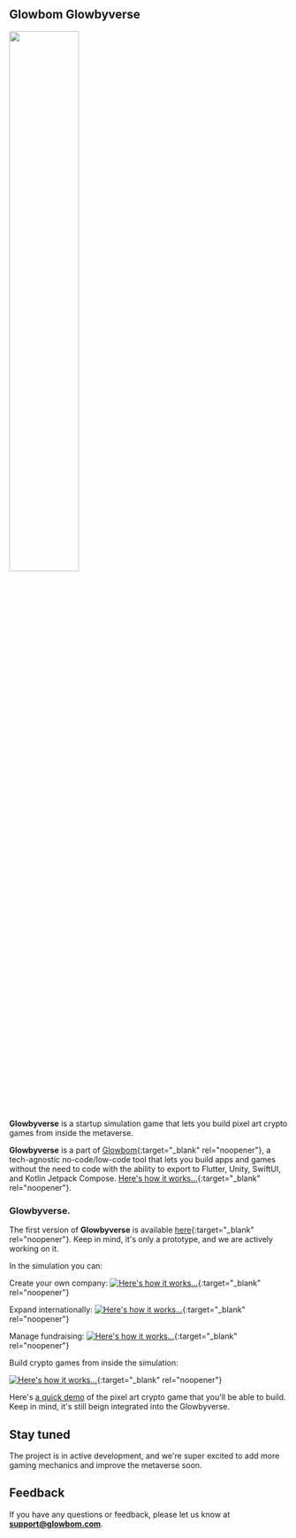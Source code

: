## Glowbom Glowbyverse

<img src="https://user-images.githubusercontent.com/2455891/203458509-7a2b3fec-e9a5-477b-91e9-837bf3d2ec3d.png" width=50% height=50%>

**Glowbyverse** is a startup simulation game that lets you build pixel art crypto games from inside the metaverse.

**Glowbyverse** is a part of [Glowbom](https://glowbom.com/){:target="_blank" rel="noopener"}, a tech-agnostic no-code/low-code tool that lets you build apps and games without the need to code with the ability to export to Flutter, Unity, SwiftUI, and Kotlin Jetpack Compose. [Here's how it works...](https://www.youtube.com/watch?v=nEnlP_f0jG4){:target="_blank" rel="noopener"}.
 
### Glowbyverse.

The first version of **Glowbyverse** is available [here](https://glowbyverse.netlify.app/){:target="_blank" rel="noopener"}. Keep in mind, it's only a prototype, and we are actively working on it.

In the simulation you can:

Create your own company:
[![Here's how it works...](<img src="https://user-images.githubusercontent.com/2455891/203458509-7a2b3fec-e9a5-477b-91e9-837bf3d2ec3d.png" width=50% height=50%>)](https://glowbom.com/){:target="_blank" rel="noopener"}

Expand internationally:
[![Here's how it works...](https://user-images.githubusercontent.com/2455891/203458880-4b866c51-e82c-410c-adfc-aa0669bc3b48.png)](https://glowbom.com/){:target="_blank" rel="noopener"}

Manage fundraising:
[![Here's how it works...](https://user-images.githubusercontent.com/2455891/203458967-81e6606a-3dd3-460a-aec3-752660b2aedf.png)](https://glowbom.com/){:target="_blank" rel="noopener"}

Build crypto games from inside the simulation:

[![Here's how it works...](https://user-images.githubusercontent.com/2455891/203459339-6e268c67-a7d2-4218-89dc-e25cd13446f7.png)](https://crypto-journey.netlify.app/){:target="_blank" rel="noopener"}

Here's [a quick demo](https://www.youtube.com/watch?v=mBey-ND_D0A) of the pixel art crypto game that you'll be able to build. Keep in mind, it's still beign integrated into the Glowbyverse.

## Stay tuned

The project is in active development, and we're super excited to add more gaming mechanics and improve the metaverse soon.

## Feedback

If you have any questions or feedback, please let us know at **support@glowbom.com**.
